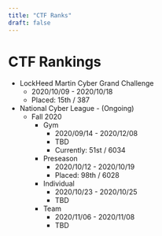 ```yaml
---
title: "CTF Ranks"
draft: false
---
```


# CTF Rankings 

- LockHeed Martin Cyber Grand Challenge 
	- 2020/10/09 - 2020/10/18
	- Placed: 15th / 387
- National Cyber League - (Ongoing)
	- Fall 2020
		- Gym 
			- 2020/09/14 - 2020/12/08
			- TBD
			- Currently: 51st / 6034
		- Preseason 
			- 2020/10/12 - 2020/10/19
			- Placed: 98th / 6028
		- Individual 
			- 2020/10/23 - 2020/10/25
			- TBD
		- Team 
			- 2020/11/06 - 2020/11/08
			- TBD
